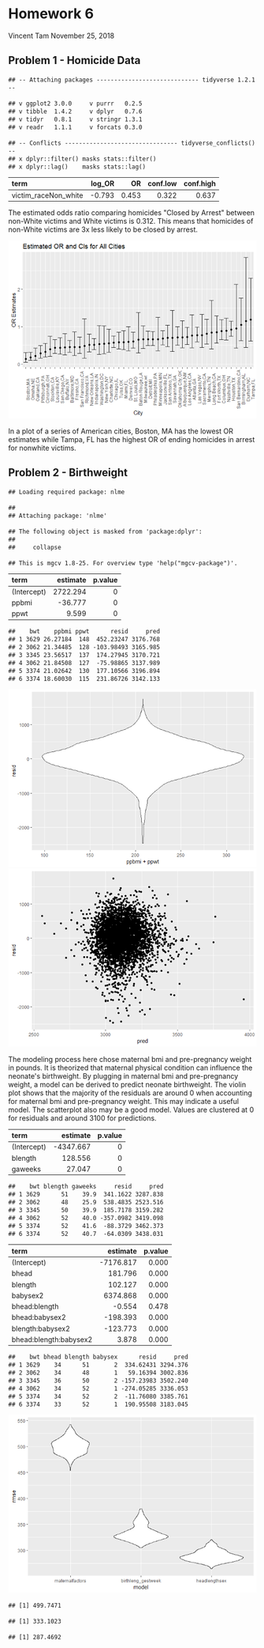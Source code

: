 Homework 6
================
Vincent Tam
November 25, 2018

Problem 1 - Homicide Data
-------------------------

    ## -- Attaching packages ----------------------------- tidyverse 1.2.1 --

    ## v ggplot2 3.0.0     v purrr   0.2.5
    ## v tibble  1.4.2     v dplyr   0.7.6
    ## v tidyr   0.8.1     v stringr 1.3.1
    ## v readr   1.1.1     v forcats 0.3.0

    ## -- Conflicts -------------------------------- tidyverse_conflicts() --
    ## x dplyr::filter() masks stats::filter()
    ## x dplyr::lag()    masks stats::lag()

| term                   |  log\_OR|     OR|  conf.low|  conf.high|
|:-----------------------|--------:|------:|---------:|----------:|
| victim\_raceNon\_white |   -0.793|  0.453|     0.322|      0.637|

The estimated odds ratio comparing homicides "Closed by Arrest" between non-White victims and White victims is 0.312. This means that homicides of non-White victims are 3x less likely to be closed by arrest.

![](hw6_files/figure-markdown_github/all%20cities%20homicides-1.png)

In a plot of a series of American cities, Boston, MA has the lowest OR estimates while Tampa, FL has the highest OR of ending homicides in arrest for nonwhite victims.

Problem 2 - Birthweight
-----------------------

    ## Loading required package: nlme

    ## 
    ## Attaching package: 'nlme'

    ## The following object is masked from 'package:dplyr':
    ## 
    ##     collapse

    ## This is mgcv 1.8-25. For overview type 'help("mgcv-package")'.

| term        |  estimate|  p.value|
|:------------|---------:|--------:|
| (Intercept) |  2722.294|        0|
| ppbmi       |   -36.777|        0|
| ppwt        |     9.599|        0|

    ##    bwt    ppbmi ppwt      resid     pred
    ## 1 3629 26.27184  148  452.23247 3176.768
    ## 2 3062 21.34485  128 -103.98493 3165.985
    ## 3 3345 23.56517  137  174.27945 3170.721
    ## 4 3062 21.84508  127  -75.98865 3137.989
    ## 5 3374 21.02642  130  177.10566 3196.894
    ## 6 3374 18.60030  115  231.86726 3142.133

![](hw6_files/figure-markdown_github/maternal%20factors%20bmi%20and%20wt-1.png)![](hw6_files/figure-markdown_github/maternal%20factors%20bmi%20and%20wt-2.png)

The modeling process here chose maternal bmi and pre-pregnancy weight in pounds. It is theorized that maternal physical condition can influence the neonate's birthweight. By plugging in maternal bmi and pre-pregnancy weight, a model can be derived to predict neonate birthweight. The violin plot shows that the majority of the residuals are around 0 when accounting for maternal bmi and pre-pregnancy weight. This may indicate a useful model. The scatterplot also may be a good model. Values are clustered at 0 for residuals and around 3100 for predictions.

| term        |   estimate|  p.value|
|:------------|----------:|--------:|
| (Intercept) |  -4347.667|        0|
| blength     |    128.556|        0|
| gaweeks     |     27.047|        0|

    ##    bwt blength gaweeks     resid     pred
    ## 1 3629      51    39.9  341.1622 3287.838
    ## 2 3062      48    25.9  538.4835 2523.516
    ## 3 3345      50    39.9  185.7178 3159.282
    ## 4 3062      52    40.0 -357.0982 3419.098
    ## 5 3374      52    41.6  -88.3729 3462.373
    ## 6 3374      52    40.7  -64.0309 3438.031

| term                   |   estimate|  p.value|
|:-----------------------|----------:|--------:|
| (Intercept)            |  -7176.817|    0.000|
| bhead                  |    181.796|    0.000|
| blength                |    102.127|    0.000|
| babysex2               |   6374.868|    0.000|
| bhead:blength          |     -0.554|    0.478|
| bhead:babysex2         |   -198.393|    0.000|
| blength:babysex2       |   -123.773|    0.000|
| bhead:blength:babysex2 |      3.878|    0.000|

    ##    bwt bhead blength babysex      resid     pred
    ## 1 3629    34      51       2  334.62431 3294.376
    ## 2 3062    34      48       1   59.16394 3002.836
    ## 3 3345    36      50       2 -157.23983 3502.240
    ## 4 3062    34      52       1 -274.05285 3336.053
    ## 5 3374    34      52       2  -11.76080 3385.761
    ## 6 3374    33      52       1  190.95508 3183.045

![](hw6_files/figure-markdown_github/crossvalidation%20of%20models-1.png)

    ## [1] 499.7471

    ## [1] 333.1023

    ## [1] 287.4692

